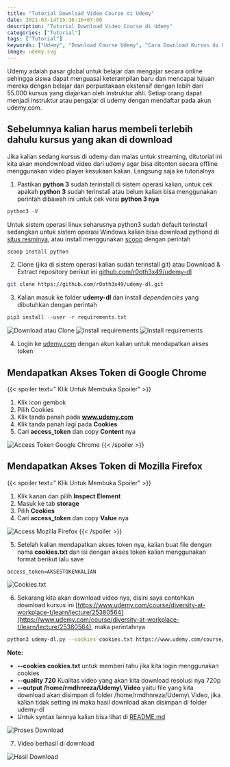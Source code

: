 ```yaml
---
title: "Tutorial Download Video Course di Udemy"
date: 2021-03-14T15:36:16+07:00
description: "Tutorial Download Video Course di Udemy"
categories: ["Tutorial"]
tags: ["Tutorial"]
keywords: ["Udemy", "Download Course Udemy", "Cara Download Kursus di Udemy", "Download Video Udemy"]
image: udemy.svg
---
```


Udemy adalah pasar global untuk belajar dan mengajar secara online sehingga siswa dapat menguasai keterampilan baru dan mencapai tujuan mereka dengan belajar dari perpustakaan ekstensif dengan lebih dari 55.000 kursus yang diajarkan oleh instruktur ahli. Setiap orang dapat menjadi instruktur atau pengajar di udemy dengan mendaftar pada akun udemy.com.

## Sebelumnya kalian harus membeli terlebih dahulu kursus yang akan di download

Jika kalian sedang kursus di udemy dan malas untuk streaming, ditutorial ini kita akan mendownload video dari udemy agar bisa ditonton secara offline menggunakan video player kesukaan kalian. Langsung saja ke tutorialnya

1. Pastikan **python 3** sudah terinstall di sistem operasi kalian, untuk cek apakah **python 3** sudah terinstall atau belum kalian bisa menggunakan perintah dibawah ini untuk cek versi **python 3 nya**
```python
python3 -V
```
Untuk sistem operasi linux seharusnya python3 sudah default terinstall sedangkan untuk sistem operasi Windows kalian bisa download pythond di [situs resminya](https://www.python.org/downloads/windows/), atau install menggunakan [scoop](/cara-menginstall-package-manager-scoop-di-windows-10/) dengan perintah
```powershell
scoop install python
```
2. Clone (jika di sistem operasi kalian sudah terinstall git) atau Download & Extract repository berikut ini [github.com/r0oth3x49/udemy-dl](https://github.com/r0oth3x49/udemy-dl)
```bash
git clone https://github.com/r0oth3x49/udemy-dl.git
```
3. Kalian masuk ke folder **udemy-dl** dan install *dependencies* yang dibutuhkan dengan perintah
```python
pip3 install --user -r requirements.txt
```
![Download atau Clone](udemy-dl-1.webp) ![Install requirements](udemy-dl-2.webp) ![Install requirements](udemy-dl-3.webp)

4. Login ke [udemy.com](https://www.udemy.com/) dengan akun kalian untuk mendapatkan akses token

## Mendapatkan Akses Token di Google Chrome
{{< spoiler text=" Klik Untuk Membuka Spoiler" >}}

1. Klik icon gembok
2. Pilih Cookies
3. Klik tanda panah pada **www.udemy.com**
4. Klik tanda panah lagi pada **Cookies**
5. Cari **access_token** dan copy **Content** nya

![Access Token Google Chrome](udemy-dl-4.webp)
{{< /spoiler >}}

## Mendapatkan Akses Token di Mozilla Firefox
{{< spoiler text=" Klik Untuk Membuka Spoiler" >}}

1. Klik kanan dan pilih **Inspect Element**
2. Masuk ke tab **storage**
3. Pilih **Cookies**
4. Cari **access_token** dan copy **Value** nya

![Access Mozilla Firefox](udemy-dl-5.webp)
{{< /spoiler >}}

5. Setelah kalian mendapatkan akses token nya, kalian buat file dengan nama **cookies.txt** dan isi dengan akses token kalian menggunakan format berikut lalu save
```
access_token=AKSESTOKENKALIAN
```
![Cookies.txt](udemy-dl-6.webp)

6. Sekarang kita akan download video nya, disini saya contohkan download kursus ini [https://www.udemy.com/course/diversity-at-workplace-t/learn/lecture/25380564](https://www.udemy.com/course/diversity-at-workplace-t/learn/lecture/25380564), maka perintahnya
```bash
python3 udemy-dl.py --cookies cookies.txt https://www.udemy.com/course/diversity-at-workplace-t/learn/lecture/25380564 --quality 720 --output /home/rmdhnreza/Udemy\ Video
```
**Note:**
   - **--cookies cookies.txt** untuk memberi tahu jika kita login menggunakan cookies
   - **--quality 720** Kualitas video yang akan kita download resolusi nya 720p
   - **--output /home/rmdhnreza/Udemy\ Video** yaitu file yang kita download akan disimpan di folder /home/rmdhnreza/Udemy\ Video, jika kalian tidak setting ini maka hasil download akan disimpan di folder udemy-dl
   - Untuk syntax lainnya kalian bisa lihat di [README.md](https://github.com/r0oth3x49/udemy-dl/blob/master/README.md)

![Proses Download](udemy-dl-7.webp)

7. Video berhasil di download

![Hasil Download](udemy-dl-8.webp)